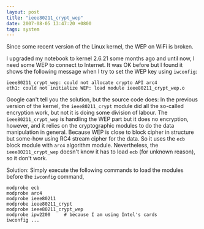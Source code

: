 ```yaml
---
layout: post
title: "ieee80211_crypt_wep"
date: 2007-08-05 13:47:20 +0800
tags: system
---
```


Since some recent version of the Linux kernel, the WEP on WiFi is broken.

I upgraded my notebook to kernel 2.6.21 some months ago and until now, I need
some WEP to connect to Internet. It was OK before but I found it shows the
following message when I try to set the WEP key using `iwconfig`:

    ieee80211_crypt_wep: could not allocate crypto API arc4
    eth1: could not initialize WEP: load module ieee80211_crypt_wep.o

Google can't tell you the solution, but the source code does: In the previous
version of the kernel, the `ieee80211_crypt` module did all the so-called
encryption work, but not it is doing some division of labour. The
`ieee80211_crypt_wep` is handling the WEP part but it does no encryption,
however, and it relies on the cryptographic modules to do the data manipulation
in general. Because WEP is close to block cipher in structure but some-how using
RC4 stream cipher for the data. So it uses the `ecb` block module with `arc4`
algorithm module. Nevertheless, the `ieee80211_crypt_wep` doesn't know it has to
load `ecb` (for unknown reason), so it don't work.

Solution: Simply execute the following commands to load the modules before the
`iwconfig` command,

    modprobe ecb
    modprobe arc4
    modprobe ieee80211
    modprobe ieee80211_crypt
    modprobe ieee80211_crypt_wep
    modprobe ipw2200     # because I am using Intel's cards
    iwconfig ...
